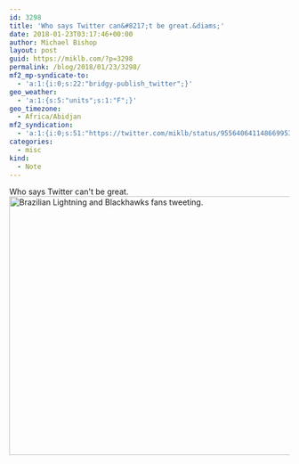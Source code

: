 ```yaml
---
id: 3298
title: 'Who says Twitter can&#8217;t be great.&diams;'
date: 2018-01-23T03:17:46+00:00
author: Michael Bishop
layout: post
guid: https://miklb.com/?p=3298
permalink: /blog/2018/01/23/3298/
mf2_mp-syndicate-to:
  - 'a:1:{i:0;s:22:"bridgy-publish_twitter";}'
geo_weather:
  - 'a:1:{s:5:"units";s:1:"F";}'
geo_timezone:
  - Africa/Abidjan
mf2_syndication:
  - 'a:1:{i:0;s:51:"https://twitter.com/miklb/status/955640641148669953";}'
categories:
  - misc
kind:
  - Note
---
```

Who says Twitter can't be great. <img src="https://miklb.com/content/uploads/2018/01/Tampa_Bay_Lightning_Brasil__on_Twitter_E_que_penalty_kill_monstruoso_dos_Bolts_hoje_n_no_chihawksbr_BrasilTemNHL__2018-01-22_22-15-27.png" alt="Brazilian Lightning and Blackhawks fans tweeting." width="664" height="465" class="u-photo alignnone size-full wp-image-3299" />